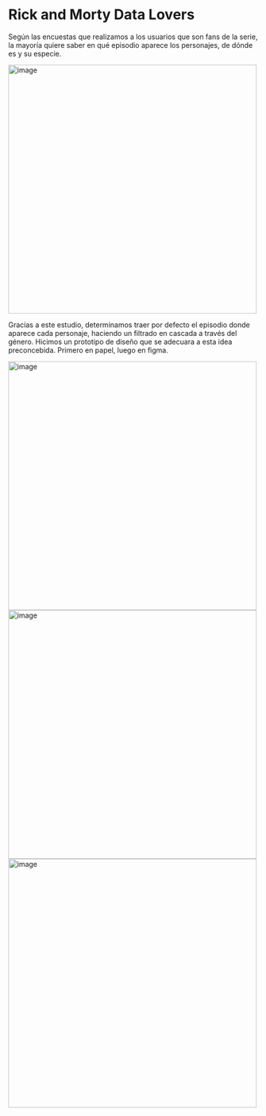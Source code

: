 <h1>Rick and Morty Data Lovers</h1>

Según las encuestas que realizamos a los usuarios que son fans de la serie, la mayoría quiere saber en qué episodio aparece los personajes, de dónde es y su especie. 

<img width="500" alt="image" src="https://user-images.githubusercontent.com/26625809/166816301-8ac2bae1-d009-44ec-9074-6174ca372831.png">

Gracias a este estudio, determinamos traer por defecto el episodio donde aparece cada personaje, haciendo un filtrado en cascada a través del género.
Hicimos un prototipo de diseño que se adecuara a esta idea preconcebida. Primero en papel, luego en figma.

<img width="500" alt="image" src="https://user-images.githubusercontent.com/26625809/169322184-b7562003-e0f5-46db-a01c-8de33d1ea947.jpeg">

<img width="500" alt="image" src="https://user-images.githubusercontent.com/26625809/169323144-53a134b2-9a50-4789-9052-371915c6b438.jpeg">

<img width="500" alt="image" src="https://user-images.githubusercontent.com/26625809/168095187-20b0f94c-0a7f-4ef5-b39f-ae927e2544c5.png">

